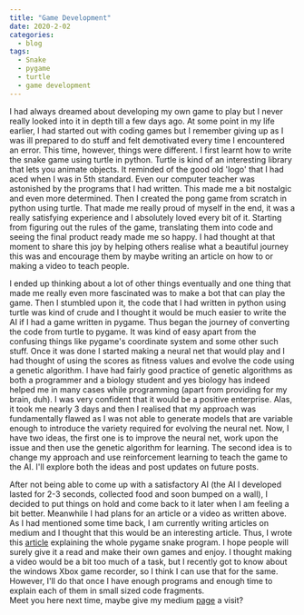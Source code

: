 ```yaml
---
title: "Game Development"
date: 2020-2-02
categories:
  - blog
tags:
  - Snake
  - pygame
  - turtle
  - game development
---
```


I had always dreamed about developing my own game to play but I never really looked into it in depth till a few days ago. At some point in my life earlier, I had started out with coding games but I remember giving up as I was ill prepared to do stuff and felt demotivated every time I encountered an error. This time, however, things were different. I first learnt how to write the snake game using turtle in python. Turtle is kind of an interesting library that lets you animate objects. It reminded of the good old 'logo' that I had aced when I was in 5th standard. Even our computer teacher was astonished by the programs that I had written. This made me a bit nostalgic and even more determined. Then I created the pong game from scratch in python using turtle. That made me really proud of myself in the end, it was a really satisfying experience and I absolutely loved every bit of it. Starting from figuring out the rules of the game, translating them into code and seeing the final product ready made me so happy. I had thought at that moment to share this joy by helping others realise what a beautiful journey this was and encourage them by maybe writing an article on how to or making a video to teach people.

I ended up thinking about a lot of other things eventually and one thing that made me really even more fascinated was to make a bot that can play the game. Then I stumbled upon it, the code that I had written in python using turtle was kind of crude and I thought it would be much easier to write the AI if I had a game written in pygame. Thus began the journey of converting the code from turtle to pygame. It was kind of easy apart from the confusing things like pygame's coordinate system and some other such stuff. Once it was done I started making a neural net that would play and I had thought of using the scores as fitness values and evolve the code using a genetic algorithm. I have had fairly good practice of genetic algorithms as both a programmer and a biology student and yes biology has indeed helped me in many cases while programming (apart from providing for my brain, duh). I was very confident that it would be a positive enterprise. Alas, it took me nearly 3 days and then I realised that my approach was fundamentally flawed as I was not able to generate models that are variable enough to introduce the variety required for evolving the neural net. Now, I have two ideas, the first one is to improve the neural net, work upon the issue and then use the genetic algorithm for learning. The second idea is to change my approach and use reinforcement learning to teach the game to the AI. I'll explore both the ideas and post updates on future posts.

After not being able to come up with a satisfactory AI (the AI I developed lasted for 2-3 seconds, collected food and soon bumped on a wall), I decided to put things on hold and come back to it later when I am feeling a bit better. Meanwhile I had plans for an article or a video as written above. As I had mentioned some time back, I am currently writing articles on medium and I thought that this would be an interesting article. Thus, I wrote this [article](https://medium.com/@omarpit26/making-a-simple-snake-game-in-python-part-1-42eb2890f0eb) explaining the whole pygame snake program. I hope people will surely give it a read and make their own games and enjoy. I thought making a video would be a bit too much of a task, but I recently got to know about the windows Xbox game recorder, so I think I can use that for the same. However, I'll do that once I have enough programs and enough time to explain each of them in small sized code fragments.  
Meet you here next time, maybe give my medium [page](https://medium.com/@omarpit26) a visit?
